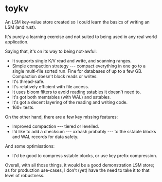 # toykv

An LSM key-value store created so I could learn the basics of writing an LSM (and rust).

It's purely a learning exercise and not suited to being used in any real world
application.

Saying that, it's on its way to being not-awful:

- It supports single K/V read and write, and scanning ranges.
- Simple compaction strategy --- compact everything in one go to a single
  multi-file sorted run. Fine for databases of up to a few GB. Compaction
  doesn't block reads or writes.
- It's thread-safe.
- It's relatively efficient with file access.
- It uses bloom filters to avoid reading sstables it doesn't need to.
- It's got both memtables (with WAL) and sstables.
- It's got a decent layering of the reading and writing code.
- 160+ tests.

On the other hand, there are a few key missing features:

- Improved compaction --- tiered or levelled.
- I'd like to add a checksum --- xxhash probably --- to the sstable blocks and WAL records for data safety.

And some optimisations:

- It'd be good to compress sstable blocks, or use key prefix compression.

Overall, with all those things, it would be a good demonstration LSM store; as for production use-cases, I don't (yet) have the need to take it to that level of robustness.

